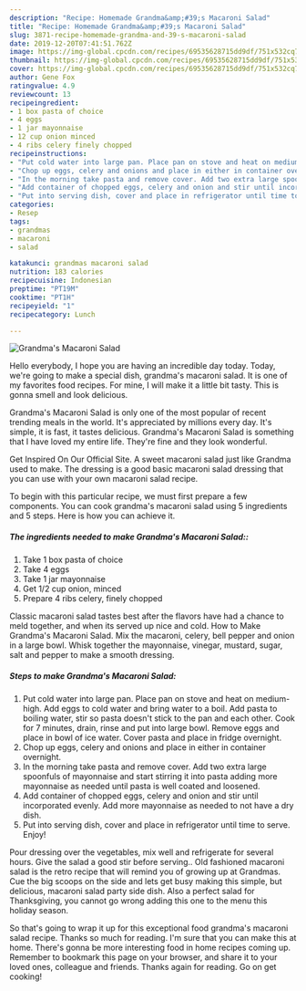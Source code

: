 ```yaml
---
description: "Recipe: Homemade Grandma&amp;#39;s Macaroni Salad"
title: "Recipe: Homemade Grandma&amp;#39;s Macaroni Salad"
slug: 3871-recipe-homemade-grandma-and-39-s-macaroni-salad
date: 2019-12-20T07:41:51.762Z
image: https://img-global.cpcdn.com/recipes/69535628715dd9df/751x532cq70/grandmas-macaroni-salad-recipe-main-photo.jpg
thumbnail: https://img-global.cpcdn.com/recipes/69535628715dd9df/751x532cq70/grandmas-macaroni-salad-recipe-main-photo.jpg
cover: https://img-global.cpcdn.com/recipes/69535628715dd9df/751x532cq70/grandmas-macaroni-salad-recipe-main-photo.jpg
author: Gene Fox
ratingvalue: 4.9
reviewcount: 13
recipeingredient:
- 1 box pasta of choice
- 4 eggs
- 1 jar mayonnaise
- 12 cup onion minced
- 4 ribs celery finely chopped
recipeinstructions:
- "Put cold water into large pan. Place pan on stove and heat on medium-high. Add eggs to cold water and bring water to a boil. Add pasta to boiling water, stir so pasta doesn&#39;t stick to the pan and each other. Cook for 7 minutes, drain, rinse and put into large bowl. Remove eggs and place in bowl of ice water. Cover pasta and place in fridge overnight."
- "Chop up eggs, celery and onions and place in either in container overnight."
- "In the morning take pasta and remove cover. Add two extra large spoonfuls of mayonnaise and start stirring it into pasta adding more mayonnaise as needed until pasta is well coated and loosened."
- "Add container of chopped eggs, celery and onion and stir until incorporated evenly. Add more mayonnaise as needed to not have a dry dish."
- "Put into serving dish, cover and place in refrigerator until time to serve. Enjoy!"
categories:
- Resep
tags:
- grandmas
- macaroni
- salad

katakunci: grandmas macaroni salad
nutrition: 183 calories
recipecuisine: Indonesian
preptime: "PT19M"
cooktime: "PT1H"
recipeyield: "1"
recipecategory: Lunch

---
```



![Grandma&#39;s Macaroni Salad](https://img-global.cpcdn.com/recipes/69535628715dd9df/751x532cq70/grandmas-macaroni-salad-recipe-main-photo.jpg)

Hello everybody, I hope you are having an incredible day today. Today, we're going to make a special dish, grandma&#39;s macaroni salad. It is one of my favorites food recipes. For mine, I will make it a little bit tasty. This is gonna smell and look delicious.

Grandma&#39;s Macaroni Salad is only one of the most popular of recent trending meals in the world. It's appreciated by millions every day. It's simple, it is fast, it tastes delicious. Grandma&#39;s Macaroni Salad is something that I have loved my entire life. They're fine and they look wonderful.

Get Inspired On Our Official Site. A sweet macaroni salad just like Grandma used to make. The dressing is a good basic macaroni salad dressing that you can use with your own macaroni salad recipe.


To begin with this particular recipe, we must first prepare a few components. You can cook grandma&#39;s macaroni salad using 5 ingredients and 5 steps. Here is how you can achieve it.

##### The ingredients needed to make Grandma&#39;s Macaroni Salad::

1. Take 1 box pasta of choice
1. Take 4 eggs
1. Take 1 jar mayonnaise
1. Get 1/2 cup onion, minced
1. Prepare 4 ribs celery, finely chopped


Classic macaroni salad tastes best after the flavors have had a chance to meld together, and when its served up nice and cold. How to Make Grandma&#39;s Macaroni Salad. Mix the macaroni, celery, bell pepper and onion in a large bowl. Whisk together the mayonnaise, vinegar, mustard, sugar, salt and pepper to make a smooth dressing. 

##### Steps to make Grandma&#39;s Macaroni Salad:

1. Put cold water into large pan. Place pan on stove and heat on medium-high. Add eggs to cold water and bring water to a boil. Add pasta to boiling water, stir so pasta doesn&#39;t stick to the pan and each other. Cook for 7 minutes, drain, rinse and put into large bowl. Remove eggs and place in bowl of ice water. Cover pasta and place in fridge overnight.
1. Chop up eggs, celery and onions and place in either in container overnight.
1. In the morning take pasta and remove cover. Add two extra large spoonfuls of mayonnaise and start stirring it into pasta adding more mayonnaise as needed until pasta is well coated and loosened.
1. Add container of chopped eggs, celery and onion and stir until incorporated evenly. Add more mayonnaise as needed to not have a dry dish.
1. Put into serving dish, cover and place in refrigerator until time to serve. Enjoy!


Pour dressing over the vegetables, mix well and refrigerate for several hours. Give the salad a good stir before serving.. Old fashioned macaroni salad is the retro recipe that will remind you of growing up at Grandmas. Cue the big scoops on the side and lets get busy making this simple, but delicious, macaroni salad party side dish. Also a perfect salad for Thanksgiving, you cannot go wrong adding this one to the menu this holiday season. 

So that's going to wrap it up for this exceptional food grandma&#39;s macaroni salad recipe. Thanks so much for reading. I'm sure that you can make this at home. There's gonna be more interesting food in home recipes coming up. Remember to bookmark this page on your browser, and share it to your loved ones, colleague and friends. Thanks again for reading. Go on get cooking!

